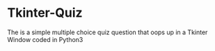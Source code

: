 # Tkinter-Quiz
The is a simple multiple choice quiz question that oops up in a Tkinter Window coded in Python3
